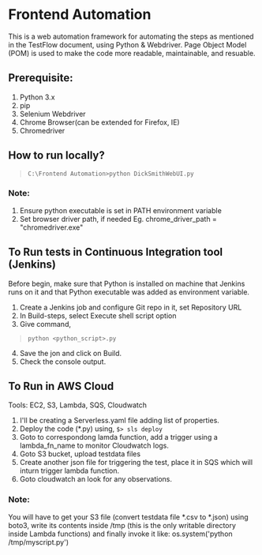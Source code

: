 # Frontend Automation

This is a web automation framework for automating the steps as mentioned in the TestFlow document, using Python & Webdriver. Page Object Model (POM) is used to make the code more readable, maintainable, and resuable.

## Prerequisite:
1. Python 3.x
2. pip
3. Selenium Webdriver
4. Chrome Browser(can be extended for Firefox, IE)
5. Chromedriver

## How to run locally?

>`C:\Frontend Automation>python DickSmithWebUI.py`

### Note:
1. Ensure python executable is set in PATH environment variable
2. Set browser driver path, if needed
   Eg. chrome_driver_path = "chromedriver.exe"

## To Run tests in Continuous Integration tool (Jenkins)
Before begin, make sure that Python is installed on machine that Jenkins runs on it and that Python executable was added as environment variable.
1. Create a Jenkins job and configure Git repo in it, set Repository URL
2. In Build-steps, select Execute shell script option
3. Give command,

 >`python <python_script>.py`

4. Save the jon and click on Build.
5. Check the console output.

## To Run in AWS Cloud
Tools: EC2, S3, Lambda, SQS, Cloudwatch
1. I'll be creating a Serverless.yaml file adding list of properties.
2. Deploy the code (*.py) using,
   `$> sls deploy`
3. Goto to correspondong lamda function, add a trigger using a lambda_fn_name to monitor Cloudwatch logs. 
4. Goto S3 bucket, upload testdata files
5. Create another json file for triggering the test, place it in SQS which will inturn trigger lambda function.
6. Goto cloudwatch an look for any observations.

### Note: 
You will have to get your S3 file (convert testdata file *.csv to *.json) using boto3, write its contents inside /tmp (this is the only writable directory inside Lambda functions) and finally invoke it like:
os.system('python /tmp/myscript.py')
